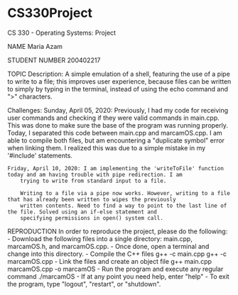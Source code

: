 # CS330Project
CS 330 - Operating Systems: Project

NAME 
Maria Azam

STUDENT NUMBER
200402217

TOPIC
Description: A simple emulation of a shell, featuring the use of a pipe to write to a file; this improves user experience,
    because files can be written to simply by typing in the terminal, instead of using the echo command and ">" characters.

Challenges:
    Sunday, April 05, 2020: Previously, I had my code for receiving user commands and checking if they were valid commands in 
        main.cpp. This was done to make sure the base of the program was running properly. Today, I separated this code between 
        main.cpp and marcamOS.cpp. I am able to compile both files, but am encountering a "duplicate symbol" error when linking 
        them. I realized this was due to a simple mistake in my '#include' statements.

    Friday, April 10, 2020: I am implementing the 'writeToFile' function today and am having trouble with pipe redirection. I am
        trying to write from standard input to a file.

        Writing to a file via a pipe now works. However, writing to a file that has already been written to wipes the previously
        written contents. Need to find a way to point to the last line of the file. Solved using an if-else statement and
        specifying permissions in open() system call.

REPRODUCTION
In order to reproduce the project, please do the following:
    - Download the following files into a single directory: main.cpp, marcamOS.h, and marcamOS.cpp. 
    - Once done, open a terminal and change into this directory. 
    - Compile the C++ files
        g++ -c main.cpp
        g++ -c marcamOS.cpp
    - Link the files and create an object file
        g++ main.cpp marcamOS.cpp -o marcamOS
    - Run the program and execute any regular command
        ./marcamOS
    - If at any point you need help, enter "help"
    - To exit the program, type "logout", "restart", or "shutdown".
